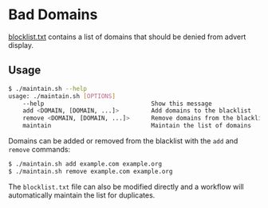 # Bad Domains

[blocklist.txt](https://raw.githubusercontent.com/ge-tracker/bad-domains/main/blocklist.txt) contains a list of domains that should be denied from advert display.

## Usage

```bash
$ ./maintain.sh --help
usage: ./maintain.sh [OPTIONS]
    --help                              Show this message
    add <DOMAIN, [DOMAIN, ...]>         Add domains to the blacklist
    remove <DOMAIN, [DOMAIN, ...]>      Remove domains from the blacklist
    maintain                            Maintain the list of domains
```

Domains can be added or removed from the blacklist with the `add` and `remove` commands:

```bash
$ ./maintain.sh add example.com example.org
$ ./maintain.sh remove example.com example.org
```

The `blocklist.txt` file can also be modified directly and a workflow will automatically maintain the list for duplicates.
